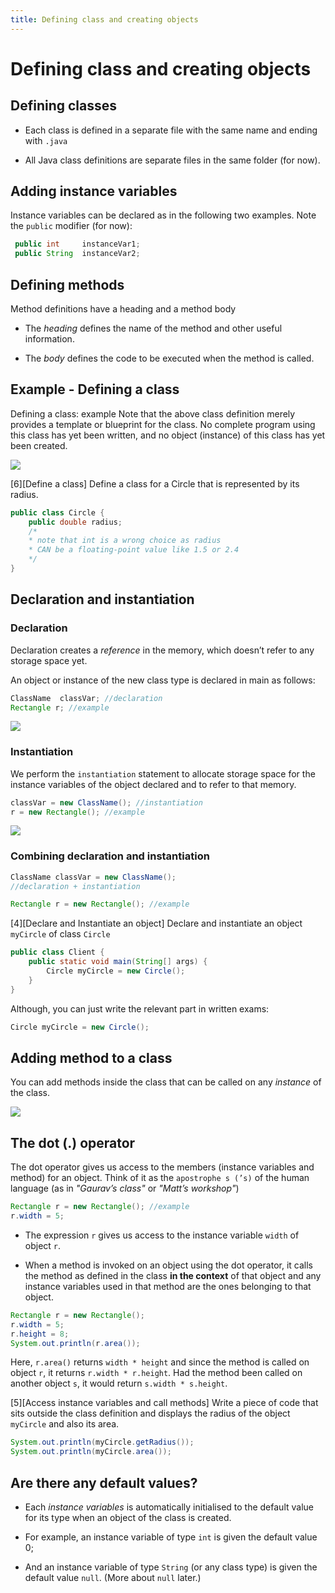 ```yaml
---
title: Defining class and creating objects
---
```

# Defining class and creating objects

## Defining classes


-   Each class is defined in a separate file with the same name and
    ending with `.java`

-   All Java class definitions are separate files in the same folder
    (for now).

## Adding instance variables

Instance variables can be declared as in the following two examples.
Note the `public` modifier (for now):

```java
 public int     instanceVar1;
 public String  instanceVar2;
```

## Defining methods

Method definitions have a heading and a method body

-   The *heading* defines the name of the method and other useful
    information.

-   The *body* defines the code to be executed when the method is
    called.

## Example - Defining a class

Defining a class: example Note that the above class definition merely
provides a template or blueprint for the class. No complete program
using this class has yet been written, and no object (instance) of this
class has yet been created.


![](./../fig/classesObjects1/classesObjects1-figure1.png)


[6][Define a class] Define a class for a Circle that is represented by
its radius.

```java
public class Circle {
    public double radius;
    /*
    * note that int is a wrong choice as radius 
    * CAN be a floating-point value like 1.5 or 2.4
    */
}
```
	 
## Declaration and instantiation

### Declaration

Declaration creates a *reference* in the memory, which doesn’t refer to
any storage space yet.

An object or instance of the new class type is declared in main as follows:

```java
ClassName  classVar; //declaration
Rectangle r; //example
```

![](./../fig/classesObjects1/classesObjects1-figure2.png)

### Instantiation

We perform the `instantiation` statement to allocate storage space for the instance variables of the object declared and to refer to that memory.
    
```java
classVar = new ClassName(); //instantiation
r = new Rectangle(); //example
```
	
![](./../fig/classesObjects1/classesObjects1-figure3.png)

### Combining declaration and instantiation

```java
ClassName classVar = new ClassName(); 
//declaration + instantiation

Rectangle r = new Rectangle(); //example
```

[4][Declare and Instantiate an object] Declare and instantiate an object
`myCircle` of class `Circle`

```java
public class Client {
    public static void main(String[] args) {
        Circle myCircle = new Circle();
    }
}
```
	 
Although, you can just write the relevant part in written exams:

```java
Circle myCircle = new Circle();
```

## Adding method to a class

You can add methods inside the class that can be called on any
*instance* of the class.


![](./../fig/classesObjects1/classesObjects1-figure4.png)


## The dot (.) operator

The dot operator gives us access to the members (instance variables and
method) for an object. Think of it as the `apostrophe s (’s)` of the
human language (as in *"Gaurav’s class"* or *"Matt’s workshop"*)

```java
Rectangle r = new Rectangle(); //example
r.width = 5;
```

-   The expression `r` gives us access to the instance variable `width`
    of object `r`.

-   When a method is invoked on an object using the dot operator, it
    calls the method as defined in the class **in the context** of that
    object and any instance variables used in that method are the ones
    belonging to that object.


``` java
Rectangle r = new Rectangle(); 
r.width = 5;
r.height = 8;
System.out.println(r.area());
```

Here, `r.area()` returns `width * height` and since the method is called
on object `r`, it returns `r.width * r.height`. Had the method been
called on another object `s`, it would return `s.width * s.height`.

[5][Access instance variables and call methods] Write a piece of code
that sits outside the class definition and displays the radius of the
object `myCircle` and also its area.

```java
System.out.println(myCircle.getRadius());
System.out.println(myCircle.area());
```
	 
## Are there any default values?

-   Each <span>*instance variables*</span> is automatically initialised
    to the default value for its type when an object of the class is
    created.

-   For example, an instance variable of type `int` is given the default
    value 0;

-   And an instance variable of type `String` (or any class type) is
    given the default value `null`. (More about `null` later.)
